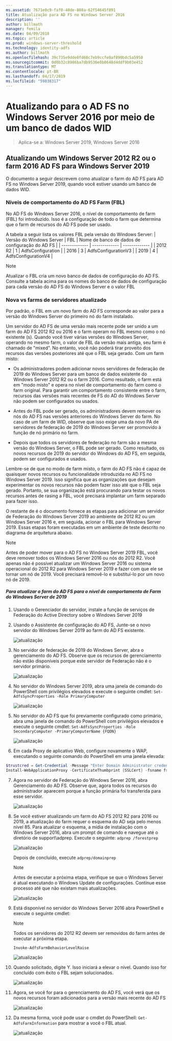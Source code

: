 ```yaml
---
ms.assetid: 7671e0c9-faf0-40de-808a-62f54645f891
title: Atualização para AD FS no Windows Server 2016
description: ''
author: billmath
manager: femila
ms.date: 04/09/2018
ms.topic: article
ms.prod: windows-server-threshold
ms.technology: identity-adfs
ms.author: billmath
ms.openlocfilehash: 39c735e9dde0fd60c7eb9ccfe0af890bdc5a5950
ms.sourcegitcommit: 0d0b32c8986ba7db9536e0b8648d4ddf9b03e452
ms.translationtype: MT
ms.contentlocale: pt-BR
ms.lasthandoff: 04/17/2019
ms.locfileid: "59838317"
---
```

# <a name="upgrading-to-ad-fs-in-windows-server-2016-using-a-wid-database"></a>Atualizando para o AD FS no Windows Server 2016 por meio de um banco de dados WID

>Aplica-se a: Windows Server 2019, Windows Server 2016


## <a name="upgrading-a-windows-server-2012-r2-or-2016-ad-fs-farm-to-windows-server-2019"></a>Atualizando um Windows Server 2012 R2 ou o farm 2016 AD FS para Windows Server 2019 
O documento a seguir descrevem como atualizar o farm do AD FS para AD FS no Windows Server 2019, quando você estiver usando um banco de dados WID.  

### <a name="ad-fs-farm-behavior-levels-fbl"></a>Níveis de comportamento do AD FS Farm (FBL)  
No AD FS do Windows Server 2016, o nível de comportamento de farm (FBL) foi introduzido. Isso é a configuração de todo o farm que determina que o farm de recursos do AD FS pode ser usado. 

A tabela a seguir lista os valores FBL pela versão do Windows Server:
| Versão do Windows Server  | FBL | Nome de banco de dados de configuração do AD FS |
| ------------- | ------------- | ------------- |
| 2012 R2  | 1  | AdfsConfiguration |
| 2016  | 3  | AdfsConfigurationV3 |
| 2019  | 4  | AdfsConfigurationV4 |

> [!NOTE]  
> Atualizar o FBL cria um novo banco de dados de configuração do AD FS.  Consulte a tabela acima para os nomes do banco de dados de configuração para cada versão do AD FS do Windows Server e o valor FBL

### <a name="new-vs-upgraded-farms"></a>Nova vs farms de servidores atualizado
Por padrão, o FBL em um novo farm do AD FS corresponde ao valor para a versão do Windows Server do primeiro nó do farm instalado.  

Um servidor do AD FS de uma versão mais recente pode ser unido a um farm do AD FS 2012 R2 ou 2016 e o farm operam no FBL mesmo como o nó existente (s). Quando você tiver várias versões do Windows Server, operando no mesmo farm, o valor de FBL da versão mais antiga, seu farm é chamado de "mixed". No entanto, você não poderá tirar proveito dos recursos das versões posteriores até que o FBL seja gerado. Com um farm misto:  

-   Os administradores podem adicionar novos servidores de federação de 2019 do Windows Server para um banco de dados existente do Windows Server 2012 R2 ou o farm 2016. Como resultado, o farm está em "modo misto" e opera no nível de comportamento do farm como o farm original. Para garantir um comportamento consistente entre o farm, recursos das versões mais recentes de FS do AD do Windows Server não podem ser configurados ou usados.  

- Antes do FBL pode ser gerado, os administradores devem remover os nós do AD FS nas versões anteriores do Windows Server do farm.  No caso de um farm de WID, observe que isso exige uma da novo PA de servidores de federação de 2019 do Windows Server ser promovido à função de nó primário no farm.

-   Depois que todos os servidores de federação no farm são a mesma versão do Windows Server, o FBL pode ser gerado.  Como resultado, os novos recursos de 2019 do servidor do Windows do AD FS, em seguida, podem ser configurados e usados.

Lembre-se de que no modo de farm misto, o farm do AD FS não é capaz de quaisquer novos recursos ou funcionalidade introduzida no AD FS no Windows Server 2019. Isso significa que as organizações que desejam experimentar os novos recursos não podem fazer isso até que o FBL seja gerado. Portanto, se sua organização está procurando para testar os novos recursos antes de rasing a FBL, você precisará implantar um farm separado para fazer isso.  

O restante de é o documento fornece as etapas para adicionar um servidor de Federação do Windows Server 2019 ao ambiente de 2012 R2 ou um Windows Server 2016 e, em seguida, acionar o FBL para Windows Server 2019. Essas etapas foram executadas em um ambiente de teste descrito no diagrama de arquitetura abaixo.  

> [!NOTE]  
> Antes de poder mover para o AD FS no Windows Server 2019 FBL, você deve remover todos os Windows Server 2016 ou nós do 2012 R2. Você apenas não é possível atualizar um Windows Server 2016 ou sistema operacional do 2012 R2 para Windows Server 2019 e fazer com que ele se tornar um nó de 2019. Você precisará removê-lo e substituí-lo por um novo nó de 2019.



##### <a name="to-upgrade-your-ad-fs-farm-to-windows-server-2019-farm-behavior-level"></a>Para atualizar o farm do AD FS para o nível de comportamento de Farm do Windows Server de 2019  

1.  Usando o Gerenciador do servidor, instale a função de serviços de Federação do Active Directory sobre o Windows Server 2019 

2.  Usando o Assistente de configuração do AD FS, Junte-se o novo servidor do Windows Server 2019 ao farm do AD FS existente.  

    ![atualização](media/Upgrading-to-AD-FS-in-Windows-Server-2016/ADFS_Mixed_1.png)  

3.  No servidor de federação de 2019 do Windows Server, abra o gerenciamento do AD FS. Observe que os recursos de gerenciamento não estão disponíveis porque este servidor de Federação não é o servidor primário.  

    ![atualização](media/Upgrading-to-AD-FS-in-Windows-Server-2016/ADFS_Mixed_3.png)  

4.  No servidor do Windows Server 2019, abra uma janela de comando do PowerShell com privilégios elevados e execute o seguinte cmdlet: `Set-AdfsSyncProperties -Role PrimaryComputer`

    ![atualização](media/Upgrading-to-AD-FS-in-Windows-Server-2016/ADFS_Mixed_4.png)  

5.  No servidor do AD FS que foi previamente configurado como primário, abra uma janela de comando do PowerShell com privilégios elevados e execute o seguinte cmdlet: `Set-AdfsSyncProperties -Role SecondaryComputer -PrimaryComputerName {FQDN} `

    ![atualização](media/Upgrading-to-AD-FS-in-Windows-Server-2016/ADFS_Mixed_5.png)  

6.  Em cada Proxy de aplicativo Web, configure novamente o WAP, executando o seguinte comando do PowerShell em uma janela elevada:  
```powershell
$trustcred = Get-Credential -Message "Enter Domain Administrator credentials"
Install-WebApplicationProxy -CertificateThumbprint {SSLCert} -fsname fsname -FederationServiceTrustCredential $trustcred  
```

7.  Agora no servidor de Federação do Windows Server 2016, abra Gerenciamento do AD FS. Observe que, agora todos os recursos do administrador aparecem porque a função primária foi transferida para esse servidor.  

    ![atualização](media/Upgrading-to-AD-FS-in-Windows-Server-2016/ADFS_Mixed_6.png)  

8.  Se você estiver atualizando um farm do AD FS 2012 R2 para 2016 ou 2019, a atualização do farm requer o esquema do AD seja pelo menos nível 85.  Para atualizar o esquema, a mídia de instalação com o Windows Server 2016, abra um prompt de comando e navegue até o diretório de support\adprep. Execute o seguinte:  `adprep /forestprep`

    ![atualização](media/Upgrading-to-AD-FS-in-Windows-Server-2016/ADFS_Mixed_7.png)  

    Depois de concluído, execute `adprep/domainprep`
    >[!NOTE]
    >Antes de executar a próxima etapa, verifique se que o Windows Server é atual executando o Windows Update de configurações. Continue esse processo até que não existam mais atualizações. 
    > 
    
    ![atualização](media/Upgrading-to-AD-FS-in-Windows-Server-2016/ADFS_Mixed_8.png)  

9. Está disponível no servidor do Windows Server 2016 abra PowerShell e execute o seguinte cmdlet:
    >[!NOTE]
    > Todos os servidores do 2012 R2 devem ser removidos do farm antes de executar a próxima etapa.
 
    `Invoke-AdfsFarmBehaviorLevelRaise`  

    ![atualização](media/Upgrading-to-AD-FS-in-Windows-Server-2016/ADFS_Mixed_9.png)  

10. Quando solicitado, digite Y. Isso iniciará a elevar o nível. Quando isso for concluído com êxito o FBL sejam solucionados.  

    ![atualização](media/Upgrading-to-AD-FS-in-Windows-Server-2016/ADFS_Mixed_10.png)  

11. Agora, se você for para o gerenciamento do AD FS, você verá que os novos recursos foram adicionados para a versão mais recente do AD FS 

    ![atualização](media/Upgrading-to-AD-FS-in-Windows-Server-2016/ADFS_Mixed_12.png)  

13. Da mesma forma, você pode usar o cmdlet do PowerShell: `Get-AdfsFarmInformation` para mostrar a você o FBL atual.  

    ![atualização](media/Upgrading-to-AD-FS-in-Windows-Server-2016/ADFS_Mixed_13.png)  
    

